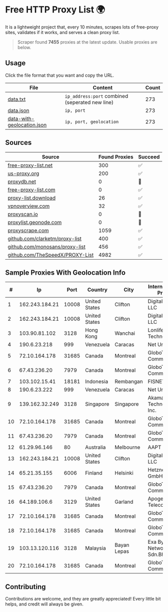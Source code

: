 
# Free HTTP Proxy List 🌍

It is a lightweight project that, every 10 minutes, scrapes lots of free-proxy sites, validates if it works, and serves a clean proxy list.


> Scraper found **7455** proxies at the latest update. Usable proxies are below.

## Usage

Click the file format that you want and copy the URL.


|File|Content|Count|
|----|-------|-----|
|[data.txt](https://raw.githubusercontent.com/themiralay/Proxy-List-World/master/data.txt)|`ip_address:port` combined (seperated new line)|273|
|[data.json](https://raw.githubusercontent.com/themiralay/Proxy-List-World/master/data.json)|`ip, port`|273|
|[data-with-geolocation.json](https://raw.githubusercontent.com/themiralay/Proxy-List-World/master/data-with-geolocation.json)|`ip, port, geolocation`|273|

## Sources

|Source|Found Proxies|Succeed|
|------|-------------|-------|
|[free-proxy-list.net](https://free-proxy-list.net)|300|✅|
|[us-proxy.org](https://www.us-proxy.org)|200|✅|
|[proxydb.net](http://proxydb.net)|0|🚫|
|[free-proxy-list.com](https://free-proxy-list.com/?page=&port=&type%5B%5D=http&type%5B%5D=https&up_time=0&search=Search)|0|✅|
|[proxy-list.download](https://www.proxy-list.download/HTTP)|26|✅|
|[vpnoverview.com](https://vpnoverview.com/privacy/anonymous-browsing/free-proxy-servers)|32|✅|
|[proxyscan.io](https://www.proxyscan.io)|0|🚫|
|[proxylist.geonode.com](https://proxylist.geonode.com/api/proxy-list?limit=300&page=1&sort_by=lastChecked&sort_type=desc&protocols=http,https)|0|🚫|
|[proxyscrape.com](https://api.proxyscrape.com/v2/?request=displayproxies&protocol=http&timeout=10000&country=all&ssl=all&anonymity=all)|1059|✅|
|[github.com/clarketm/proxy-list](https://raw.githubusercontent.com/clarketm/proxy-list/master/proxy-list-raw.txt)|400|✅|
|[github.com/monosans/proxy-list](https://raw.githubusercontent.com/monosans/proxy-list/main/proxies/http.txt)|456|✅|
|[github.com/TheSpeedX/PROXY-List](https://raw.githubusercontent.com/TheSpeedX/PROXY-List/master/http.txt)|4982|✅|


## Sample Proxies With Geolocation Info

|#|Ip|Port|Country|City|Internet Service Provider|
|-|--|----|-------|----|-------------------------|
|1|162.243.184.21|10008|United States|Clifton|DigitalOcean, LLC|
|2|162.243.184.21|10008|United States|Clifton|DigitalOcean, LLC|
|3|103.90.81.102|3128|Hong Kong|Wanchai|Lonlife Technology Co.|
|4|190.6.23.218|999|Venezuela|Caracas|Net Uno|
|5|72.10.164.178|31685|Canada|Montreal|GloboTech Communications|
|6|67.43.236.20|7979|Canada|Montreal|GloboTech Communications|
|7|103.102.15.41|18181|Indonesia|Rembangan|FISNET|
|8|190.6.23.222|999|Venezuela|Caracas|Net Uno|
|9|139.162.32.249|3128|Singapore|Singapore|Akamai Technologies, Inc.|
|10|72.10.164.178|31685|Canada|Montreal|GloboTech Communications|
|11|67.43.236.20|7979|Canada|Montreal|GloboTech Communications|
|12|61.29.96.146|80|Australia|Melbourne|AAPT Limited|
|13|162.243.184.21|10008|United States|Clifton|DigitalOcean, LLC|
|14|65.21.35.155|6006|Finland|Helsinki|Hetzner Online GmbH|
|15|67.43.236.20|7979|Canada|Montreal|GloboTech Communications|
|16|64.189.106.6|3129|United States|Garland|Apogee Telecom Inc.|
|17|72.10.164.178|31685|Canada|Montreal|GloboTech Communications|
|18|72.10.164.178|31685|Canada|Montreal|GloboTech Communications|
|19|103.13.120.116|3128|Malaysia|Bayan Lepas|Exa Bytes Network Sdn.Bhd.|
|20|72.10.164.178|31685|Canada|Montreal|GloboTech Communications|



## Contributing

Contributions are welcome, and they are greatly appreciated! Every
little bit helps, and credit will always be given.

